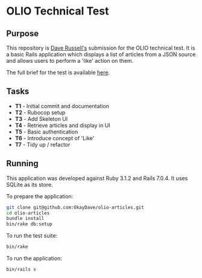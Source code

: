 # OLIO Technical Test

## Purpose

This repository is [Dave Russell's](https://www.linkedin.com/in/dave-russell-a77b59b/) submission for the OLIO technical test. It is a basic Rails application which displays a list of articles from a JSON source and allows users to perform a 'like' action on them.

The full brief for the test is available [here](https://tech.olioex.com/rails-coding-task.html).

## Tasks

* **T1** - Initial commit and documentation
* **T2** - Rubocop setup
* **T3** - Add Skeleton UI
* **T4** - Retrieve articles and display in UI
* **T5** - Basic authentication
* **T6** - Introduce concept of 'Like'
* **T7** - Tidy up / refactor

## Running

This application was developed against Ruby 3.1.2 and Rails 7.0.4. It uses SQLite as its store.

To prepare the application:

```bash
git clone git@github.com:OkayDave/olio-articles.git
cd olio-articles
bundle install
bin/rake db:setup
```

To run the test suite:

```bash
bin/rake
```

To run the application:

```bash
bin/rails s
```

